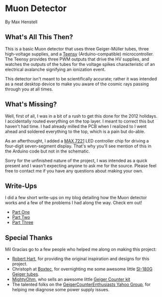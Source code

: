 # Muon Detector
By Max Henstell

## What's All This Then?

This is a basic Muon detector that uses three Geiger-Müller tubes, three high-voltage supplies, and a [Teensy](http://www.pjrc.com/teensy/) (Arduino-compatible) microcontroller. The Teensy provides three PWM outputs that drive the HV supplies, and watches the outputs of the tubes for the voltage spikes characteristic of an electrical avalanche signifying an ionization event.

This detector isn't meant to be scientifically accurate; rather it was intended as a neat desktop device to make you aware of the cosmic rays passing through you at all times.

## What's Missing?

Well, first of all, I was in a bit of a rush to get this done for the 2012 holidays. I accidentally routed everything on the top layer. I meant to correct this but haven't had time. I had already milled the PCB when I realized to I went ahead and soldered everything to the top, which is a pain but do-able.

As an afterthought, I added a [MAX 7221](http://playground.arduino.cc//Main/MAX72XXHardware) LED controller chip for driving a four-digit seven-segment display. That's why you'll see mention of this in the Arduino code but not in the schematic.

Sorry for the unfinished nature of the project, I was intended as a quick present and I wasn't expecting anyone to ask me for the source. Please feel free to contact me if you have any questions about making your own.

## Write-Ups

I did a few short write-ups on my blog detailing how the Muon detector works and a few of the problems I had along the way. Check em out!

* [Part One](http://mmmaaa.xxx/blog/space-1.html)
* [Part Two](http://mmmaaa.xxx/blog/space-2.html)
* [Part Three](http://mmmaaa.xxx/blog/space-3.html)

## Special Thanks

Mil Gracias go to a few people who helped me along on making this project:

* [Robert Hart](http://www.hardhack.org.au/geiger_muller_detector), for providing the original inspiration and designs for this project.
* Christoph at [Boxtec](https://shop.boxtec.ch/), for overnighting me some awesome little [SI-180G Geiger tubes](http://shop.boxtec.ch/geiger-mueller-tube-180g-p-40722.html).
* [MightyOhm](http://mightyohm.com/blog/), who sells an awesome little [Geiger Counter kit](http://mightyohm.com/blog/products/geiger-counter/)
* The talented folks on the [GeigerCounterEnthusiasts Yahoo Group](http://tech.groups.yahoo.com/group/GeigerCounterEnthusiasts/), for helping me diagnose some power supply issues.